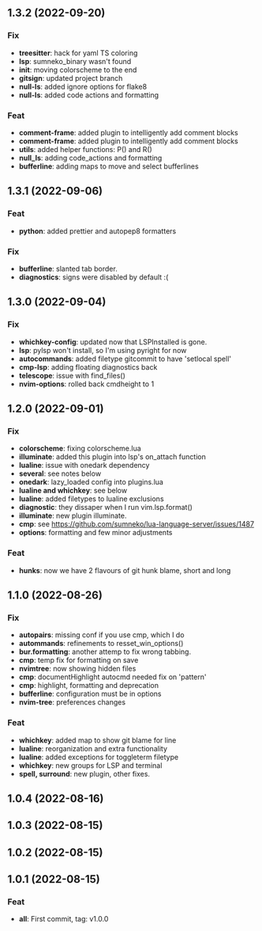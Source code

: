 ## 1.3.2 (2022-09-20)

### Fix

- **treesitter**: hack for yaml TS coloring
- **lsp**: sumneko_binary wasn't found
- **init**: moving colorscheme to the end
- **gitsign**: updated project branch
- **null-ls**: added ignore options for flake8
- **null-ls**: added code actions and formatting

### Feat

- **comment-frame**: added plugin to intelligently add comment blocks
- **comment-frame**: added plugin to intelligently add comment blocks
- **utils**: added helper functions: P() and R()
- **null_ls**: adding code_actions and formatting
- **bufferline**: adding maps to move and select bufferlines

## 1.3.1 (2022-09-06)

### Feat

- **python**: added prettier and autopep8 formatters

### Fix

- **bufferline**: slanted tab border.
- **diagnostics**: signs were disabled by default :(

## 1.3.0 (2022-09-04)

### Fix

- **whichkey-config**: updated now that LSPInstalled is gone.
- **lsp**: pylsp won't install, so I'm using pyright for now
- **autocommands**: added filetype gitcommit to have 'setlocal spell'
- **cmp-lsp**: adding floating diagnostics back
- **telescope**: issue with find_files()
- **nvim-options**: rolled back cmdheight to 1

## 1.2.0 (2022-09-01)

### Fix

- **colorscheme**: fixing colorscheme.lua
- **illuminate**: added this plugin into lsp's on_attach function
- **lualine**: issue with onedark dependency
- **several**: see notes below
- **onedark**: lazy_loaded config into plugins.lua
- **lualine and whichkey**: see below
- **lualine**: added filetypes to lualine exclusions
- **diagnostic**: they dissaper when I run vim.lsp.format()
- **illuminate**: new plugin illuminate.
- **cmp**: see https://github.com/sumneko/lua-language-server/issues/1487
- **options**: formatting and few minor adjustments

### Feat

- **hunks**: now we have 2 flavours of git hunk blame, short and long

## 1.1.0 (2022-08-26)

### Fix

- **autopairs**: missing conf if you use cmp, which I do
- **autommands**: refinements to resset_win_options()
- **bur.formatting**: another attemp to fix wrong tabbing.
- **cmp**: temp fix for formatting on save
- **nvimtree**: now showing hidden files
- **cmp**: documentHighlight autocmd needed fix on 'pattern'
- **cmp**: highlight, formatting and deprecation
- **bufferline**: configuration must be in options
- **nvim-tree**: preferences changes

### Feat

- **whichkey**: added map to show git blame for line
- **lualine**: reorganization and extra functionality
- **lualine**: added exceptions for toggleterm filetype
- **whichkey**: new groups for LSP and terminal
- **spell, surround**: new plugin, other fixes.

## 1.0.4 (2022-08-16)

## 1.0.3 (2022-08-15)

## 1.0.2 (2022-08-15)

## 1.0.1 (2022-08-15)

### Feat

- **all**: First commit, tag: v1.0.0
